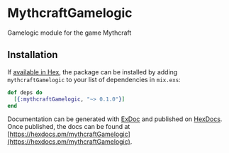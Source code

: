 # MythcraftGamelogic

Gamelogic module for the game Mythcraft

## Installation

If [available in Hex](https://hex.pm/docs/publish), the package can be installed
by adding `mythcraftGamelogic` to your list of dependencies in `mix.exs`:

```elixir
def deps do
  [{:mythcraftGamelogic, "~> 0.1.0"}]
end
```

Documentation can be generated with [ExDoc](https://github.com/elixir-lang/ex_doc)
and published on [HexDocs](https://hexdocs.pm). Once published, the docs can
be found at [https://hexdocs.pm/mythcraftGamelogic](https://hexdocs.pm/mythcraftGamelogic).

